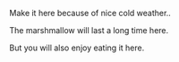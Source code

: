 Make it here because of nice cold weather..

The marshmallow will last a long time here.

But you will also enjoy eating it here.
